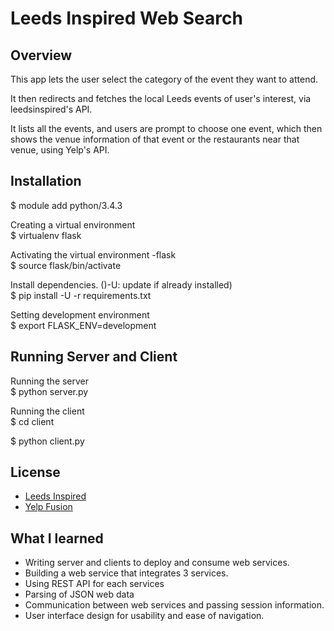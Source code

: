 # Leeds Inspired Web Search

## Overview
This app lets the user select the category of the event they want to attend.

It then redirects and fetches the local Leeds events of user's interest, via leedsinspired's API.

It lists all the events, and users are prompt to choose one event, which then shows the venue information of that event or the restaurants near that venue, using Yelp's API.


## Installation
$ module add python/3.4.3

Creating a virtual environment  
$ virtualenv flask

Activating the virtual environment -flask  
$ source flask/bin/activate

Install dependencies. ()-U: update if already installed)  
$ pip install -U -r requirements.txt

Setting development environment  
$ export FLASK_ENV=development


## Running Server and Client
Running the server  
$ python server.py


Running the client  
$ cd client

$ python client.py


## License
- [Leeds Inspired](http://api.leedsinspired.co.uk/)  
- [Yelp Fusion](https://www.yelp.com/fusion)


## What I learned
- Writing server and clients to deploy and consume web services.
- Building a web service that integrates 3 services.
- Using REST API for each services
- Parsing of JSON web data
- Communication between web services and passing session information.
- User interface design for usability and ease of navigation.
